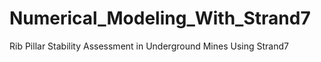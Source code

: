 # Numerical_Modeling_With_Strand7
Rib Pillar Stability Assessment in Underground Mines Using Strand7
